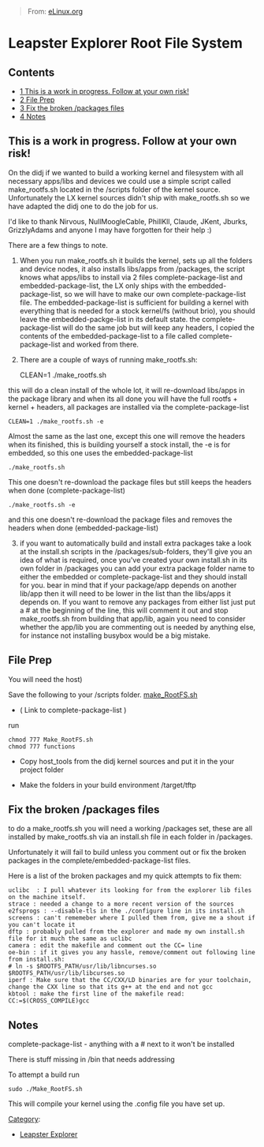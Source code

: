 > From: [eLinux.org](http://eLinux.org/Leapster_Explorer_Root_File_System "http://eLinux.org/Leapster_Explorer_Root_File_System")


# Leapster Explorer Root File System



## Contents

-   [1 This is a work in progress. Follow at your own
    risk!](#this-is-a-work-in-progress-follow-at-your-own-risk-21)
-   [2 File Prep](#file-prep)
-   [3 Fix the broken /packages
    files](#fix-the-broken-packages-files)
-   [4 Notes](#notes)

## This is a work in progress. Follow at your own risk!

On the didj if we wanted to build a working kernel and filesystem with
all necessary apps/libs and devices we could use a simple script called
make\_rootfs.sh located in the /scripts folder of the kernel source.
Unfortunately the LX kernel sources didn't ship with make\_rootfs.sh so
we have adapted the didj one to do the job for us.

I'd like to thank Nirvous, NullMoogleCable, PhillKll, Claude, JKent,
Jburks, GrizzlyAdams and anyone I may have forgotten for their help :)


 There are a few things to note.

1. When you run make\_rootfs.sh it builds the kernel, sets up all the
folders and device nodes, it also installs libs/apps from /packages, the
script knows what apps/libs to install via 2 files complete-package-list
and embedded-package-list, the LX only ships with the
embedded-package-list, so we will have to make our own
complete-package-list file. The embedded-package-list is sufficient for
building a kernel with everything that is needed for a stock kernel/fs
(without brio), you should leave the embedded-packge-list in its default
state. the complete-package-list will do the same job but will keep any
headers, I copied the contents of the embedded-package-list to a file
called complete-package-list and worked from there.

2. There are a couple of ways of running make\_rootfs.sh:

    CLEAN=1 ./make_rootfs.sh

this will do a clean install of the whole lot, it will re-download
libs/apps in the package library and when its all done you will have the
full rootfs + kernel + headers, all packages are installed via the
complete-package-list

    CLEAN=1 ./make_rootfs.sh -e

Almost the same as the last one, except this one will remove the headers
when its finished, this is building yourself a stock install, the -e is
for embedded, so this one uses the embedded-package-list

    ./make_rootfs.sh

This one doesn't re-download the package files but still keeps the
headers when done (complete-package-list)

    ./make_rootfs.sh -e

and this one doesn't re-download the package files and removes the
headers when done (embedded-package-list)

3. if you want to automatically build and install extra packages take a
look at the install.sh scripts in the /packages/sub-folders, they'll
give you an idea of what is required, once you've created your own
install.sh in its own folder in /packages you can add your extra package
folder name to either the embedded or complete-package-list and they
should install for you. bear in mind that if your package/app depends on
another lib/app then it will need to be lower in the list than the
libs/apps it depends on. If you want to remove any packages from either
list just put a \# at the beginning of the line, this will comment it
out and stop make\_rootfs.sh from building that app/lib, again you need
to consider whether the app/lib you are commenting out is needed by
anything else, for instance not installing busybox would be a big
mistake.

## File Prep

You will need the host)

Save the following to your /scripts folder.
[make\_RootFS.sh](http://db.tt/7f6U2qz)

-   ( Link to complete-package-list )

run

    chmod 777 Make_RootFS.sh
    chmod 777 functions



-   Copy host\_tools from the didj kernel sources and put it in the your
    project folder

-   Make the folders in your build environment /target/tftp



## Fix the broken /packages files

to do a make\_rootfs.sh you will need a working /packages set, these are
all installed by make\_rootfs.sh via an install.sh file in each folder
in /packages.

Unfortunately it will fail to build unless you comment out or fix the
broken packages in the complete/embedded-package-list files.

Here is a list of the broken packages and my quick attempts to fix them:

    uclibc  : I pull whatever its looking for from the explorer lib files on the machine itself.
    strace : needed a change to a more recent version of the sources
    e2fsprogs : --disable-tls in the ./configure line in its install.sh
    screens : can't rememeber where I pulled them from, give me a shout if you can't locate it
    dftp : probably pulled from the explorer and made my own install.sh file for it much the same as uclibc
    camera : edit the makefile and comment out the CC= line
    oe-bin : if it gives you any hassle, remove/comment out following line from install.sh:
    # ln -s $ROOTFS_PATH/usr/lib/libncurses.so $ROOTFS_PATH/usr/lib/libcurses.so
    iperf : Make sure that the CC/CXX/LD binaries are for your toolchain, change the CXX line so that its g++ at the end and not gcc
    kbtool : make the first line of the makefile read:
    CC:=$(CROSS_COMPILE)gcc

## Notes

complete-package-list - anything with a \# next to it won't be installed

There is stuff missing in /bin that needs addressing

To attempt a build run

    sudo ./Make_RootFS.sh

This will compile your kernel using the .config file you have set up.


[Category](http://eLinux.org/Special:Categories "Special:Categories"):

-   [Leapster
    Explorer](http://eLinux.org/Category:Leapster_Explorer "Category:Leapster Explorer")

